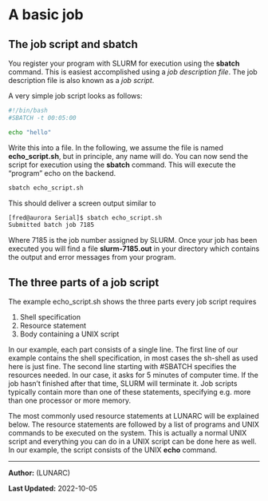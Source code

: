 # A basic job

## The job script and sbatch

You register your program with SLURM for execution using the **sbatch** command. This is easiest accomplished using a *job description file*. The job description file is also known as a *job script*.

A very simple job script looks as follows:
    
```bash
#!/bin/bash
#SBATCH -t 00:05:00

echo "hello"
```

Write this into a file. In the following, we assume the file is named **echo_script.sh**, but in principle, any name will do. You can now send the script for execution using the **sbatch** command. This will execute the “program” echo on the backend.

```bash
sbatch echo_script.sh
```

This should deliver a screen output similar to

```bash
[fred@aurora Serial]$ sbatch echo_script.sh
Submitted batch job 7185
```

Where 7185 is the job number assigned by SLURM. Once your job has been executed you will find a file **slurm-7185.out** in your directory which contains the output and error messages from your program.

## The three parts of a job script

The example echo_script.sh shows the three parts every job script requires

 1. Shell specification
 2. Resource statement
 3. Body containing a UNIX script
 
In our example, each part consists of a single line. The first line of our example contains the shell specification, in most cases the sh-shell as used here is just fine. The second line starting with #SBATCH specifies the resources needed. In our case, it asks for 5 minutes of computer time. If the job hasn’t finished after that time, SLURM will terminate it. Job scripts typically contain more than one of these statements, specifying e.g. more than one processor or more memory. 
 
The most commonly used resource statements at LUNARC will be explained below. The resource statements are followed by a list of programs and UNIX commands to be executed on the system. This is actually a normal UNIX script and everything you can do in a UNIX script can be done here as well. In our example, the script consists of the UNIX **echo** command.

---

**Author:**
(LUNARC)

**Last Updated:**
2022-10-05